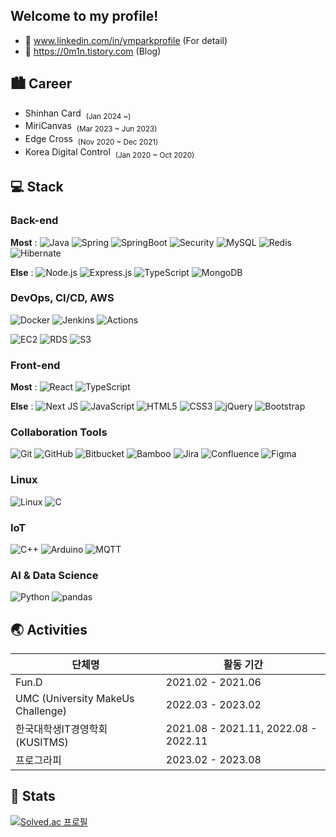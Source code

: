 ## Welcome to my profile!

- 🔗 www.linkedin.com/in/ymparkprofile (For detail)
- 📗 https://0m1n.tistory.com (Blog)

## 🏙 Career

- Shinhan Card &nbsp;<sub>(Jan 2024 ~)</sub>
- MiriCanvas &nbsp;<sub>(Mar 2023 ~ Jun 2023)</sub>
- Edge Cross &nbsp;<sub>(Nov 2020 ~ Dec 2021)</sub>
- Korea Digital Control &nbsp;<sub>(Jan 2020 ~ Oct 2020)</sub>

## 💻 Stack

### Back-end

**Most** : 
![Java](https://img.shields.io/badge/Java-3776AB?style=flat-square&logo=mysql&logoColor=white)
![Spring](https://img.shields.io/badge/Spring-6DB33F?style=flat-square&logo=Spring&logoColor=white)
![SpringBoot](https://img.shields.io/badge/Spring%20Boot-6DB33F?style=flat-square&logo=Spring%20Boot&logoColor=white)
![Security](https://img.shields.io/badge/Spring%20Security-6DB33F?style=flat-square&logo=Spring%20Security&logoColor=white)
![MySQL](https://img.shields.io/badge/MySQL-4479A1?style=flat-square&logo=MySQL&logoColor=white)
![Redis](https://img.shields.io/badge/Redis-DC382D?style=flat-square&logo=Redis&logoColor=white)
![Hibernate](https://img.shields.io/badge/Hibernate-59666C?style=flat-square&logo=Hibernate&logoColor=white)

**Else** : 
![Node.js](https://img.shields.io/badge/Node.js-%2343853D.svg?style=flat-square&logo=Node.js&logoColor=white)
![Express.js](https://img.shields.io/badge/express.js-%23404d59.svg?style=flat-square&logo=express&logoColor=%2361DAFB)
![TypeScript](https://img.shields.io/badge/TypeScript-%23007ACC.svg?style=flat-square&logo=TypeScript&logoColor=white)
![MongoDB](https://img.shields.io/badge/MongoDB-47A248?style=flat-square&logo=MongoDB&logoColor=white)

### DevOps, CI/CD, AWS

![Docker](https://img.shields.io/badge/Docker-007396?style=flat-square&logo=Docker&logoColor=white)
![Jenkins](https://img.shields.io/badge/Jenkins-D24939?style=flat-square&logo=Jenkins&logoColor=white)
![Actions](https://img.shields.io/badge/Github%20Actions-2088FF?style=flat-square&logo=Github%20Actions&logoColor=white)

![EC2](https://img.shields.io/badge/Amazon%20EC2-FF9900?style=flat-square&logo=Amazon%20EC2&logoColor=white)
![RDS](https://img.shields.io/badge/Amazon%20RDS-527FFF?style=flat-square&logo=Amazon%20RDS&logoColor=white)
![S3](https://img.shields.io/badge/Amazon%20S3-569A31?style=flat-square&logo=Amazon%20S3&logoColor=white)

### Front-end

**Most** : 
![React](https://img.shields.io/badge/React-%2320232a.svg?style=flat-square&logo=React&logoColor=%2361DAFB)
![TypeScript](https://img.shields.io/badge/TypeScript-%23007ACC.svg?style=flat-square&logo=TypeScript&logoColor=white)

**Else** : 
![Next JS](https://img.shields.io/badge/Next.js-black?style=flat-square&logo=Next.js&logoColor=white)
![JavaScript](https://img.shields.io/badge/JavaScript-%23323330.svg?style=flat-square&logo=JavaScript&logoColor=%23F7DF1E)
![HTML5](https://img.shields.io/badge/HTML5-%23E34F26.svg?style=flat-square&logo=HTML5&logoColor=white)
![CSS3](https://img.shields.io/badge/CSS3-%231572B6.svg?style=flat-square&logo=CSS3&logoColor=white)
![jQuery](https://img.shields.io/badge/jQuery-%230769AD.svg?style=flat-square&logo=jQuery&logoColor=white)
![Bootstrap](https://img.shields.io/badge/Bootstrap-%23563D7C.svg?style=flat-square&logo=Bootstrap&logoColor=white)

### Collaboration Tools

![Git](https://img.shields.io/badge/Git-%23F05033.svg?style=flat-square&logo=Git&logoColor=white)
![GitHub](https://img.shields.io/badge/GitHub-%23121011.svg?style=flat-square&logo=GitHub&logoColor=white)
![Bitbucket](https://img.shields.io/badge/Bitbucket-0052CC?style=flat-square&logo=Bitbucket&logoColor=white)
![Bamboo](https://img.shields.io/badge/Bamboo-0052CC?style=flat-square&logo=Bamboo&logoColor=white)
![Jira](https://img.shields.io/badge/Jira-0052CC?style=flat-square&logo=Jira&logoColor=white)
![Confluence](https://img.shields.io/badge/Confluence-172B4D?style=flat-square&logo=Confluence&logoColor=white)
![Figma](https://img.shields.io/badge/Figma-%23F24E1E.svg?style=flat-square&logo=Figma&logoColor=white)


### Linux

![Linux](https://img.shields.io/badge/Linux-%FCC624.svg?style=flat-square&logo=Linux&logoColor=white)
![C](https://img.shields.io/badge/C-%2300599C.svg?style=flat-square&logo=C&logoColor=white)

### IoT

![C++](https://img.shields.io/badge/C++-%2300599C.svg?style=flat-square&logo=c%2B%2B&logoColor=white)
![Arduino](https://img.shields.io/badge/-Arduino-00979D?style=flat-square&logo=Arduino&logoColor=white)
![MQTT](https://img.shields.io/badge/-MQTT-660066?style=flat-square&logo=MQTT&logoColor=white)

### AI & Data Science
![Python](https://img.shields.io/badge/Python-3776AB.svg?style=flat-square&logo=Python&logoColor=white)
![pandas](https://img.shields.io/badge/pandas-150458.svg?style=flat-square&logo=pandas&logoColor=white)


## 🌏 Activities

| 단체명 | 활동 기간 |
| --- | --- |
| Fun.D | 2021.02 - 2021.06 |
| UMC (University MakeUs Challenge) | 2022.03 - 2023.02 |
| 한국대학생IT경영학회(KUSITMS) | 2021.08 - 2021.11, 2022.08 - 2022.11 |
| 프로그라피 | 2023.02 - 2023.08 |

## 🐣 Stats

[![Solved.ac
프로필](http://mazassumnida.wtf/api/generate_badge?boj=ympark99)](https://solved.ac/ympark99)
